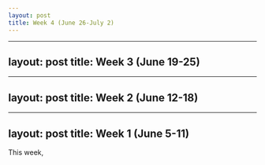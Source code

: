 ```yaml
---
layout: post
title: Week 4 (June 26-July 2)
---
```


---
layout: post
title: Week 3 (June 19-25)
---

---
layout: post
title: Week 2 (June 12-18)
---

---
layout: post
title: Week 1 (June 5-11)
---
This week,
